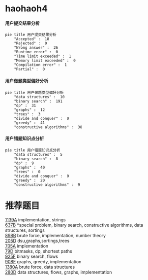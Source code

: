 # haohaoh4

<!-- tabs:start -->



#### **用户提交结果分析**

```mermaid
pie title 用户提交结果分析
    "Accepted" :  18
    "Rejected" :  0
    "Wrong answer" :  26
    "Runtime error" :  0
    "Time limit exceeded" :  1
    "Memory limit exceeded" :  0
    "Compilation error" :  1
    "Partial" :  0
```

#### **用户做题类型偏好分析**

```mermaid
pie title 用户做题类型偏好分析
    "data structures" :  10
    "binary search" :  191
    "dp" :  31
    "graphs" :  12
    "trees" :  3
    "divide and conquer" :  0
    "greedy" :  41
    "constructive algorithms" :  38
```
#### **用户错题知识点分析**

```mermaid
pie title 用户错题知识点分析
    "data structures" :  5
    "binary search" :  8
    "dp" :  9
    "graphs" :  40
    "trees" :  0
    "divide and conquer" :  0
    "greedy" :  20
    "constructive algorithms" :  9
```



<!-- tabs:end -->
# 推荐题目
[1139A](https://codeforces.com/contest/1139/problem/A)		implementation,
                        strings		  
[637B](https://codeforces.com/contest/637/problem/B)		*special problem,
                        binary search,
                        constructive algorithms,
                        data structures,
                        sortings		  
[898B](https://codeforces.com/contest/898/problem/B)		brute force,
                        implementation,
                        number theory		  
[205D](https://codeforces.com/contest/205/problem/D)		dsu,graphs,sortings,trees		  
[705A](https://codeforces.com/contest/705/problem/A)		implementation		  
[79D](https://codeforces.com/contest/79/problem/D)		bitmasks,
                        dp,
                        shortest paths		  
[925F](https://codeforces.com/contest/925/problem/F)		binary search,
                        flows		  
[908F](https://codeforces.com/contest/908/problem/F)		graphs,
                        greedy,
                        implementation		  
[1380A](https://codeforces.com/contest/1380/problem/A)		brute force,
                        data structures		  
[280D](https://codeforces.com/contest/280/problem/D)		data structures,
                        flows,
                        graphs,
                        implementation		  
